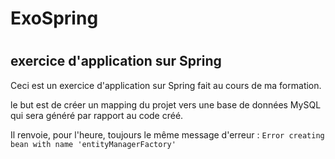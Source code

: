 # ExoSpring
#
## exercice d'application sur Spring

Ceci est un exercice d'application sur Spring fait au cours de ma formation.

le but est de créer un mapping du projet vers une base de données MySQL qui sera généré par rapport au code créé.

Il renvoie, pour l'heure, toujours le même message d'erreur : `Error creating bean with name 'entityManagerFactory'`
